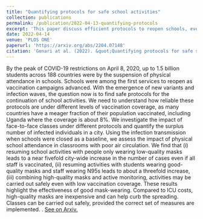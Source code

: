 ```yaml
---
title: "Quantifying protocols for safe school activities"
collection: publications
permalink: /publication/2022-04-13-quantifying-protocols
excerpt: 'This paper discuss efficient protocols to reopen schools, even under low vaccination.'
date: 2022-04-14
venue: 'PLOS ONE'
paperurl: 'https://arxiv.org/abs/2204.07148'
citation: 'Genari at al. (2022). &quot;Quantifying protocols for safe school activities.&quot; <i>arXiv</i>.'
---
```

By the peak of COVID-19 restrictions on April 8, 2020, up to 1.5 billion students across 188 countries were by the suspension of physical attendance in schools. Schools were among the first services to reopen as vaccination campaigns advanced. With the emergence of new variants and infection waves, the question now is to find safe protocols for the continuation of school activities. We need to understand how reliable these protocols are under different levels of vaccination coverage, as many countries have a meager fraction of their population vaccinated, including Uganda where the coverage is about 8\%. We investigate the impact of face-to-face classes under different protocols and quantify the surplus number of infected individuals in a city. Using the infection transmission when schools were closed as a baseline, we assess the impact of physical school attendance in classrooms with poor air circulation. We find that (i) resuming school activities with people only wearing low-quality masks leads to a near fivefold city-wide increase in the number of cases even if all staff is vaccinated, (ii) resuming activities with students wearing good-quality masks and staff wearing N95s leads to about a threefold increase, (iii) combining high-quality masks and active monitoring, activities may be carried out safely even with low vaccination coverage. These results highlight the effectiveness of good mask-wearing. Compared to ICU costs, high-quality masks are inexpensive and can help curb the spreading. Classes can be carried out safely, provided the correct set of measures are implemented. . [See on Arxiv.](https://arxiv.org/abs/2204.07148)